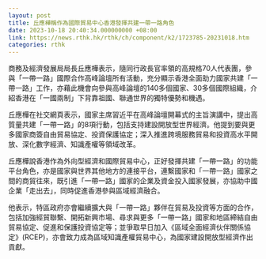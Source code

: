 ```yaml
---
layout: post
title: 丘應樺稱作為國際貿易中心香港發揮共建一帶一路角色
date: 2023-10-18 20:40:34.000000000 +08:00
link: https://news.rthk.hk/rthk/ch/component/k2/1723785-20231018.htm
categories: rthk
---
```


商務及經濟發展局局長丘應樺表示，隨同行政長官率領的高規格70人代表團，參與「一帶一路」國際合作高峰論壇所有活動，充分顯示香港全面助力國家共建「一帶一路」工作，亦藉此機會向參與高峰論壇的140多個國家、30多個國際組織，介紹香港在「一國兩制」下背靠祖國、聯通世界的獨特優勢和機遇。

丘應樺在社交網頁表示，國家主席習近平在高峰論壇開幕式的主旨演講中，提出高質量共建「一帶一路」的8項行動，包括支持建設開放型世界經濟。他提到要與更多國家商簽自由貿易協定、投資保護協定；深入推進跨境服務貿易和投資高水平開放、深化數字經濟、知識產權等領域改革。

丘應樺說香港作為外向型經濟和國際貿易中心，正好發揮共建「一帶一路」的功能平台角色，亦是國家與世界其他地方的連接平台，連繫國家和「一帶一路」國家之間的商貿往來，既引進「一帶一路」國家的企業及資金投入國家發展，亦協助中國企業「走出去」，同時促進香港參與區域經濟融合。

他表示，特區政府亦會繼續擴大與「一帶一路」夥伴在貿易及投資等方面的合作，包括加強經貿聯繫、開拓新興市場、尋求與更多「一帶一路」國家和地區締結自由貿易協定、促進和保護投資協定等；並爭取早日加入《區域全面經濟伙伴關係協定》(RCEP)，亦會致力成為區域知識產權貿易中心，為國家建設開放型經濟作出貢獻。

